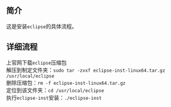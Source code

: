 ## 简介
这是安装`eclipse`的具体流程。

## 详细流程
上官网下载`eclipse`压缩包  
解压到制定文件夹：`sudo tar -zvxf eclipse-inst-linux64.tar.gz /usr/local/eclipse`  
删除压缩包：`rm -f eclipse-inst-linux64.tar.gz`  
定位到该文件夹：`cd /usr/local/eclipse`  
执行`eclipse-inst`安装：`./eclipse-inst`  
